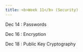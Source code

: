 ```yaml
---
title: <b>Week 11</b> (Security)
---
```


Dec 14
: Passwords

Dec 16
: Encryption

Dec 18
: Public Key Cryptography

